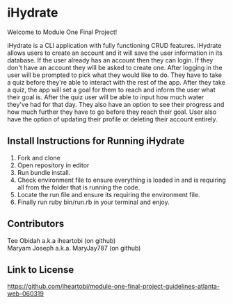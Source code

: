 # iHydrate
  Welcome to Module One Final Project!

  iHydrate is a CLI application with fully functioning CRUD features.
  iHydrate allows users to create an account and it will save the user information
  in its database. If the user already has an account then they can login.
  If they don't have an account they will be asked to create one.
  After logging in the user will be prompted to pick what they would like to do.
  They have to take a quiz before they're able to interact with the rest of the
  app. After they take a quiz, the app will set a goal for them to reach and
  inform the user what their goal is. After the quiz user will be able to input
  how much water they've had for that day. They also have an option to see
  their progress and how much further they have to go before they reach their
  goal. User also have the option of updating their profile or deleting their
  account entirely.

## Install Instructions for Running iHydrate
  1. Fork and clone
  2. Open repository in editor
  3. Run bundle install.
  4. Check environment file to ensure everything is loaded in and is requiring
      all from the folder that is running the code.
  5. Locate the run file and ensure its requiring the environment file.
  6. Finally run ruby bin/run.rb in your terminal and enjoy.

## Contributors
  Tee Obidah a.k.a iheartobi (on github)  
  Maryam Joseph a.k.a. MaryJay787 (on github)

## Link to License
  https://github.com/iheartobi/module-one-final-project-guidelines-atlanta-web-060319
